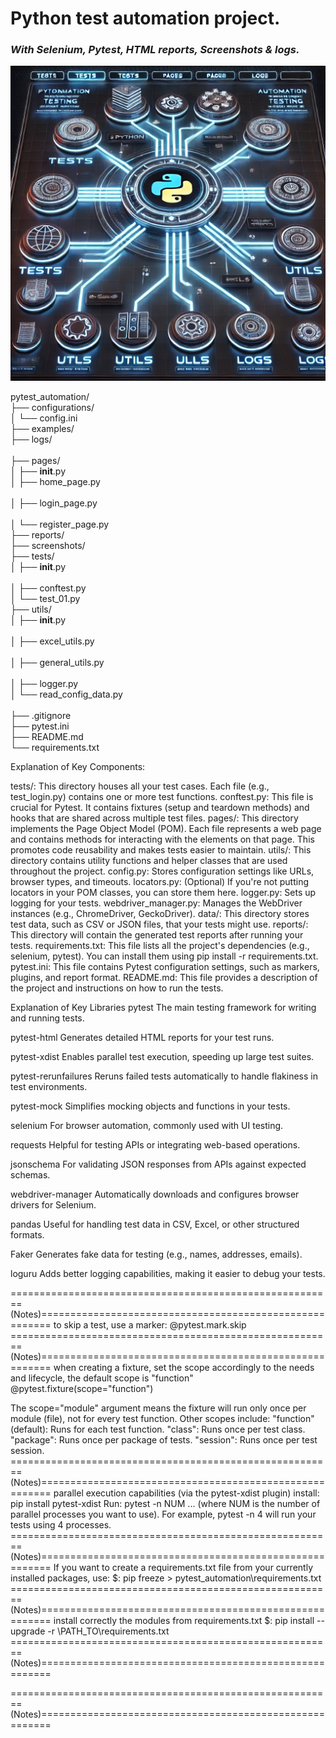 # **Python test automation project.**
### ***With Selenium, Pytest, HTML reports, Screenshots & logs.***

![Project Theme](examples/projectTheme.png)

pytest_automation/            <br/>
├── configurations/           <br/>
│   └── config.ini            <br/>
├── examples/                 <br/>
├── logs/                     <br/>  
├── pages/                    <br/> 
│   ├── __init__.py           <br/> 
│   ├── home_page.py          <br/>  
│   ├── login_page.py         <br/>  
│   └── register_page.py      <br/> 
├── reports/                  <br/> 
├── screenshots/              <br/> 
├── tests/                    <br/> 
│   ├── __init__.py           <br/>  
│   ├── conftest.py           <br/> 
│   └── test_01.py            <br/> 
├── utils/                    <br/> 
│   ├── __init__.py           <br/>  
│   ├── excel_utils.py        <br/>  
│   ├── general_utils.py      <br/>  
│   ├── logger.py             <br/> 
│   └── read_config_data.py   <br/>  
├── .gitignore                <br/> 
├── pytest.ini                <br/> 
├── README.md                 <br/> 
└── requirements.txt          <br/>


Explanation of Key Components:

tests/: This directory houses all your test cases. Each file (e.g., test_login.py) contains one or more test functions.
conftest.py: This file is crucial for Pytest. It contains fixtures (setup and teardown methods) and hooks 
that are shared across multiple test files.
pages/: This directory implements the Page Object Model (POM). Each file represents a web page and contains methods for 
interacting with the elements on that page. This promotes code reusability and makes tests easier to maintain.
utils/: This directory contains utility functions and helper classes that are used throughout the project.
config.py: Stores configuration settings like URLs, browser types, and timeouts.
locators.py: (Optional) If you're not putting locators in your POM classes, you can store them here.
logger.py: Sets up logging for your tests.
webdriver_manager.py: Manages the WebDriver instances (e.g., ChromeDriver, GeckoDriver).
data/: This directory stores test data, such as CSV or JSON files, that your tests might use.
reports/: This directory will contain the generated test reports after running your tests.
requirements.txt: This file lists all the project's dependencies (e.g., selenium, pytest). You can install them using 
pip install -r requirements.txt.
pytest.ini: This file contains Pytest configuration settings, such as markers, plugins, and report format.
README.md: This file provides a description of the project and instructions on how to run the tests.


Explanation of Key Libraries
pytest
The main testing framework for writing and running tests.

pytest-html
Generates detailed HTML reports for your test runs.

pytest-xdist
Enables parallel test execution, speeding up large test suites.

pytest-rerunfailures
Reruns failed tests automatically to handle flakiness in test environments.

pytest-mock
Simplifies mocking objects and functions in your tests.

selenium
For browser automation, commonly used with UI testing.

requests
Helpful for testing APIs or integrating web-based operations.

jsonschema
For validating JSON responses from APIs against expected schemas.

webdriver-manager
Automatically downloads and configures browser drivers for Selenium.

pandas
Useful for handling test data in CSV, Excel, or other structured formats.

Faker
Generates fake data for testing (e.g., names, addresses, emails).

loguru
Adds better logging capabilities, making it easier to debug your tests.

========================================================(Notes)========================================================
to skip a test, use a marker:
@pytest.mark.skip
========================================================(Notes)========================================================
when creating a fixture, set the scope accordingly to the needs and lifecycle, the default scope is "function"
@pytest.fixture(scope="function")

The scope="module" argument means the fixture will run only once per module (file), 
not for every test function. Other scopes include:
"function" (default): Runs for each test function.
"class": Runs once per test class.
"package": Runs once per package of tests.
"session": Runs once per test session.
========================================================(Notes)========================================================
parallel execution capabilities (via the pytest-xdist plugin)
install: pip install pytest-xdist
Run:     pytest -n NUM ... (where NUM is the number of parallel processes you want to use). 
For example, pytest -n 4 will run your tests using 4 processes.
========================================================(Notes)========================================================
If you want to create a requirements.txt file from your currently installed packages, use:
$: pip freeze > pytest_automation\requirements.txt
========================================================(Notes)========================================================
install correctly the modules from requirements.txt
$: pip install --upgrade -r \PATH_TO\requirements.txt
========================================================(Notes)========================================================

========================================================(Notes)========================================================

